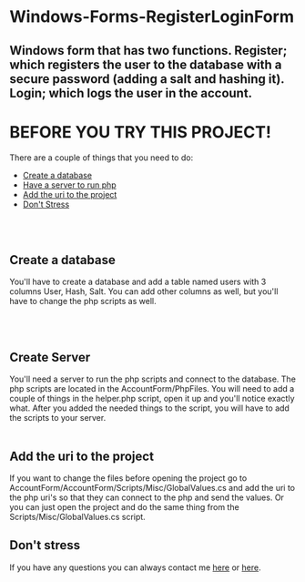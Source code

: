# Windows-Forms-RegisterLoginForm
<h2> Windows form that has two functions. Register; which registers the user to the database with a secure password (adding a salt and hashing it). Login; which logs the user in the account. </h2>

<h1> BEFORE YOU TRY THIS PROJECT! </h1>

<a style="font-size=25px"> There are a couple of things that you need to do: </a>
<br>
<ul>
<li><a href="#create">Create a database</a></li>
<li><a href="#server">Have a server to run php</a></li>
<li><a href="#project">Add the uri to the project</a></li>
<li><a href="#stress">Don't Stress</a></li>
</ul>

<br>
<br>

<h2 id="create">Create a database</h2>

<a>You'll have to create a database and add a table named <a style="font-weight=bold">users</a> with 3 columns <a style="font-weight=bold"> User, Hash, Salt. </a>You can add other columns as well, but you'll have to change the php scripts as well.</a>

<br>
<br>

<h2 id="server">Create Server</h2>
<a>You'll need a server to run the php scripts and connect to the database. The php scripts are located in the AccountForm/PhpFiles. You will need to add a couple of things in the <a style="font-weight=bold">helper.php</a> script, open it up and you'll notice exactly what. After you added the needed things to the script, you will have to add the scripts to your server.</a>

<br>
<br>

<h2 id="project">Add the uri to the project</h2>
<a> If you want to change the files before opening the project go to <a style="color=blue"> AccountForm/AccountForm/Scripts/Misc/GlobalValues.cs<a> and add the uri to the php uri's so that they can connect to the php and send the values. Or you can just open the project and do the same thing from the Scripts/Misc/GlobalValues.cs script.</a>

<h2 id="stress">Don't stress</h2>
<a>If you have any questions you can always contact me <a href="https://twitter.com/things_lesser">here</a> or <a href="https://www.facebook.com/ursu.l.marius">here</a>.</a>
